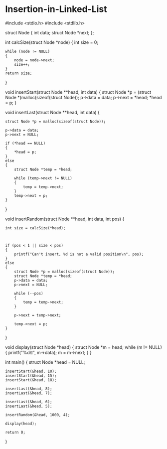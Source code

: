 # Insertion-in-Linked-List


#include <stdio.h>
#include <stdlib.h>

struct Node
{
	int data;
	struct Node *next;
};

int calcSize(struct Node *node)
{
	int size = 0;

	while (node != NULL)
	{
		node = node->next;
		size++;
	}
	return size;
}

void insertStart(struct Node **head, int data)
{
	struct Node *p = (struct Node *)malloc(sizeof(struct Node));
	p->data = data;
	p->next = *head;
	*head = p;
}

void insertLast(struct Node **head, int data)
{

	struct Node *p = malloc(sizeof(struct Node));

	p->data = data;
	p->next = NULL;

	if (*head == NULL)
	{
		*head = p;
	}
	else
	{
		struct Node *temp = *head;

		while (temp->next != NULL)
		{
			temp = temp->next;
		}
		temp->next = p;
	}
}

void insertRandom(struct Node **head, int data, int pos)
{

	int size = calcSize(*head);



	if (pos < 1 || size < pos)
	{
		printf("Can't insert, %d is not a valid position\n", pos);
	}
	else
	{
		struct Node *p = malloc(sizeof(struct Node));
		struct Node *temp = *head;
		p->data = data;
		p->next = NULL;

		while (--pos)
		{
			temp = temp->next;
		}

		p->next = temp->next;

		temp->next = p;
	}
}

void display(struct Node *head)
{
	struct Node *m = head;
	while (m != NULL)
	{
		printf("%d\t", m->data);
		m = m->next;
	}
}

int main()
{
	struct Node *head = NULL;

	insertStart(&head, 10);
	insertStart(&head, 15);
	insertStart(&head, 18);

	insertLast(&head, 8);
	insertLast(&head, 7);

	insertLast(&head, 6);
	insertLast(&head, 5);

	insertRandom(&head, 1000, 4);

	display(head);

	return 0;
}
